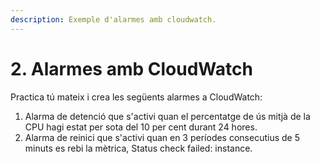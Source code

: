 ```yaml
---
description: Exemple d'alarmes amb cloudwatch.
---
```


# 2. Alarmes amb CloudWatch



Practica tú mateix i crea les següents alarmes a CloudWatch:&#x20;

1. Alarma de detenció que s'activi quan el percentatge de ús mitjà de la CPU hagi estat per sota del 10 per cent durant 24 hores.
2. Alarma de reinici que s'activi quan en 3 períodes consecutius de 5 minuts es rebi la mètrica, Status check failed: instance.

